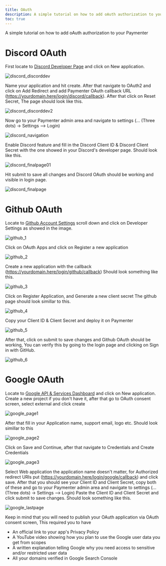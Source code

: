 ```yaml
---
title: OAuth
description: A simple tutorial on how to add oAuth authorization to your Paymenter
toc: true
---
```

A simple tutorial on how to add oAuth authorization to your Paymenter

# Discord OAuth

First locate to [Discord Developer Page](https://discord.dev) and click on New application.

![discord_discorddev](discord_newapp.png)

Name your application and hit create.
After that navigate to OAuth2 and click on Add Redirect
and add Paymenter OAuth callback URL (https://yourdomain.here/login/discord/callback).
After that click on Reset Secret, The page should look like this.

![discord_discorddev2](discord_discorddevfull.png)

Now go to your Paymenter admin area and navigate to settings (... (Three dots) -> Settings --> Login)

![discord_navigation](discord_navigation.png)

Enable Discord feature and fill in the Discord Client ID & Discord Client Secret with the one showed in your Discord's developer page.
Should look like this.

![discord_finalpage01](discord_adminarea.png)

Hit submit to save all changes and Discord OAuth should be working and visible in login page.

![discord_finalpage](discord_finalpage.png)

# Github OAuth

Locate to [Github Account Settings](https://github.com/settings/profile) scroll down and click on Developer Settings
as showed in the image.

![github_1](github_1.png)

Click on OAuth Apps and click on Register a new application

![github_2](github_2.png)

Create a new application with the callback (https://yourdomain.here/login/github/callback)
Should look something like this.

![github_3](github_3.png)

Click on Register Application, and Generate a new client secret
The github page should look simillar to this.

![github_4](github_4.png)

Copy your Client ID & Client Secret and deploy it on Paymenter

![github_5](github_5.png)

After that, click on submit to save changes and Github OAuth should be working,
You can verify this by going to the login page and clicking on Sign in with GitHub.

![github_6](github_6.png)

# Google OAuth

Locate to [Google API & Services Dashboard](https://console.cloud.google.com/apis/dashboard) and click on New application.
Create a new project if you don't have it, after that go to OAuth consent screen, select external and click create

![google_page1](google_page1.png)

After that fill in your Application name, support email, logo etc.
Should look simillar to this

![google_page2](google_page2.png)

Click on Save and Continue, after that navigate to Credentials and Create Credentials

![google_page3](google_page3.png)

Select Web application the application name doesn't matter, for Authorized redirect URIs put (https://yourdomain.here/login/google/callback)
and click save. After that you should see your Client ID and Client Secret, copy both of these and go to your Paymenter admin area
and navigate to settings (... (Three dots) -> Settings --> Login) Paste the Client ID and Client Secret and click submit to save changes. 
Should look something like this.

![google_lastpage](google_lastpage.png)

Keep in mind that you will need to publish your OAuth application via OAuth consent screen, This required
you to have 

* An official link to your app's Privacy Policy
* A YouTube video showing how you plan to use the Google user data you get from scopes
* A written explanation telling Google why you need access to sensitive and/or restricted user data
* All your domains verified in Google Search Console

